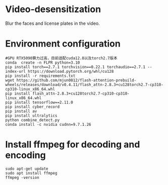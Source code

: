 # Video-desensitization
Blur the faces and license plates in the video.

# Environment configuration
    #GPU RTX5090算力过高，目前适配cuda12.8以及torch2.7版本
    conda  create -n FLPR python=3.10
    pip install torch==2.7.1 torchvision==0.22.1 torchaudio==2.7.1 --index-url https://download.pytorch.org/whl/cu128
    pip install -r requirements.txt
    wget https://github.com/mjun0812/flash-attention-prebuild-wheels/releases/download/v0.4.11/flash_attn-2.8.3+cu128torch2.7-cp310-cp310-linux_x86_64.whl
    pip install flash_attn-2.8.3+cu128torch2.7-cp310-cp310-linux_x86_64.whl
    pip install tensorflow==2.11.0
    pip install cyber_record
    pip install av
    pip install ultralytics
    python combine_detect.py
    conda install -c nvidia cudnn=9.7.1.26


# Install ffmpeg for decoding and encoding
    sudo apt-get update
    sudo apt install ffmpeg
    ffmpeg -version


